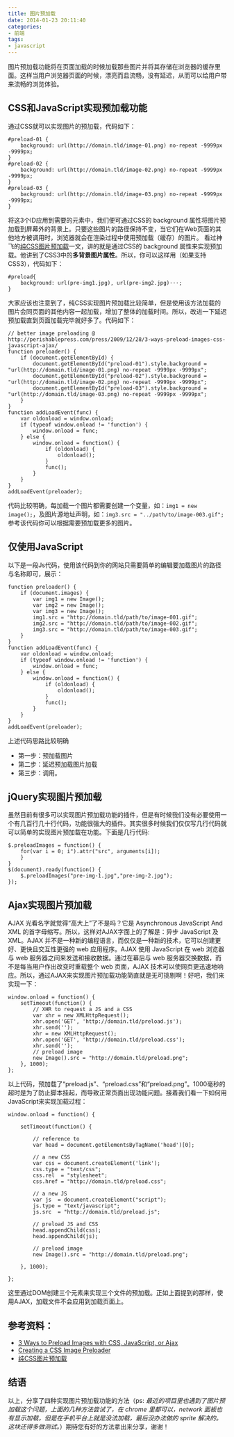```yaml
---
title: 图片预加载
date: 2014-01-23 20:11:40
categories:
- 前端
tags:
- javascript
---
```


图片预加载功能将在页面加载的时候加载那些图片并将其存储在浏览器的缓存里面。这样当用户浏览器页面的时候，漂亮而且流畅，没有延迟，从而可以给用户带来流畅的浏览体验。

<!--more-->

## CSS和JavaScript实现预加载功能
通过CSS就可以实现图片的预加载，代码如下：

	#preload-01 { 
		background: url(http://domain.tld/image-01.png) no-repeat -9999px -9999px; 
	}
	#preload-02 { 
		background: url(http://domain.tld/image-02.png) no-repeat -9999px -9999px; 
	}
	#preload-03 { 
		background: url(http://domain.tld/image-03.png) no-repeat -9999px -9999px; 
	}	

将这3个ID应用到需要的元素中，我们便可通过CSS的 background 属性将图片预加载到屏幕外的背景上。只要这些图片的路径保持不变，当它们在Web页面的其他地方被调用时，浏览器就会在渲染过程中使用预加载（缓存）的图片。
看过神飞的[纯CSS图片预加载](http://www.qianduan.net/pure-css-image-preloader.html/)一文，讲的就是通过CSS的 background 属性来实现预加载。他讲到了CSS3中的**多背景图片属性**。所以，你可以这样用（如果支持CSS3），代码如下：

	#preload{
		background: url(pre-img1.jpg), url(pre-img2.jpg)···;
	}

大家应该也注意到了，纯CSS实现图片预加载比较简单，但是使用该方法加载的图片会同页面的其他内容一起加载，增加了整体的加载时间。所以，改进一下延迟预加载直到页面加载完毕就好多了。代码如下：

    // better image preloading @ http://perishablepress.com/press/2009/12/28/3-ways-preload-images-css-javascript-ajax/
    function preloader() {
    	if (document.getElementById) {
    		document.getElementById("preload-01").style.background = "url(http://domain.tld/image-01.png) no-repeat -9999px -9999px";
    		document.getElementById("preload-02").style.background = "url(http://domain.tld/image-02.png) no-repeat -9999px -9999px";
    		document.getElementById("preload-03").style.background = "url(http://domain.tld/image-03.png) no-repeat -9999px -9999px";
    	}
    }
    function addLoadEvent(func) {
    	var oldonload = window.onload;
    	if (typeof window.onload != 'function') {
    		window.onload = func;
    	} else {
    		window.onload = function() {
    			if (oldonload) {
    				oldonload();
    			}
    			func();
    		}
    	}
    }
    addLoadEvent(preloader);

代码比较明确，每加载一个图片都需要创建一个变量，如：`img1 = new image();`，及图片源地址声明，如：`img3.src = "../path/to/image-003.gif";`参考该代码你可以根据需要预加载更多的图片。

## 仅使用JavaScript
以下是一段Js代码，使用该代码到你的网站只需要简单的编辑要加载图片的路径与名称即可，展示：

    function preloader() {  
        if (document.images) {  
            var img1 = new Image();  
            var img2 = new Image();  
            var img3 = new Image();  
            img1.src = "http://domain.tld/path/to/image-001.gif";  
            img2.src = "http://domain.tld/path/to/image-002.gif";  
            img3.src = "http://domain.tld/path/to/image-003.gif";  
        }  
    }  
    function addLoadEvent(func) {  
        var oldonload = window.onload;  
        if (typeof window.onload != 'function') {  
            window.onload = func;  
        } else {  
            window.onload = function() {  
                if (oldonload) {  
                    oldonload();  
                }  
                func();  
            }  
        }  
    }  
    addLoadEvent(preloader);  

上述代码思路比较明确
- 第一步：预加载图片
- 第二步：延迟预加载图片加载
- 第三步：调用。

## jQuery实现图片预加载
虽然目前有很多可以实现图片预加载功能的插件，但是有时候我们没有必要使用一个有几百行几十行代码，功能很强大的插件。其实很多时候我们仅仅写几行代码就可以简单的实现图片预加载在功能。下面是几行代码:

	$.preloadImages = function() {
		for(var i = 0; i").attr("src", arguments[i]);
		}
	}
	$(document).ready(function() {
		$.preloadImages("pre-img-1.jpg","pre-img-2.jpg");
	});

## Ajax实现图片预加载
AJAX 光看名字就觉得“高大上”了不是吗？它是 Asynchronous JavaScript And XML 的首字母缩写。所以，这样对AJAX字面上的了解是：异步 JavaScript 及 XML。AJAX 并不是一种新的编程语言，而仅仅是一种新的技术，它可以创建更好、更快且交互性更强的 web 应用程序。AJAX 使用 JavaScript 在 web 浏览器与 web 服务器之间来发送和接收数据。通过在幕后与 web 服务器交换数据，而不是每当用户作出改变时重载整个 web 页面，AJAX 技术可以使网页更迅速地响应。所以，通过AJAX来实现图片预加载功能简直就是无可挑剔啊！好吧，我们来实现一下：

	window.onload = function() {  
	    setTimeout(function() {  
	        // XHR to request a JS and a CSS  
	        var xhr = new XMLHttpRequest();  
	        xhr.open('GET', 'http://domain.tld/preload.js');  
	        xhr.send('');  
	        xhr = new XMLHttpRequest();  
	        xhr.open('GET', 'http://domain.tld/preload.css');  
	        xhr.send('');  
	        // preload image  
	        new Image().src = "http://domain.tld/preload.png";  
	    }, 1000);  
	};  

以上代码，预加载了“preload.js”、“preload.css”和“preload.png”。1000毫秒的超时是为了防止脚本挂起，而导致正常页面出现功能问题。接着我们看一下如何用JavaScript来实现加载过程：

	window.onload = function() {  
	  
	    setTimeout(function() {  
	  
	        // reference to   
	        var head = document.getElementsByTagName('head')[0];  
	  
	        // a new CSS  
	        var css = document.createElement('link');  
	        css.type = "text/css";  
	        css.rel  = "stylesheet";  
	        css.href = "http://domain.tld/preload.css";  
	  
	        // a new JS  
	        var js  = document.createElement("script");  
	        js.type = "text/javascript";  
	        js.src  = "http://domain.tld/preload.js";  
	  
	        // preload JS and CSS  
	        head.appendChild(css);  
	        head.appendChild(js);  
	  
	        // preload image  
	        new Image().src = "http://domain.tld/preload.png";  
	  
	    }, 1000);  
	  
	};

这里通过DOM创建三个元素来实现三个文件的预加载。正如上面提到的那样，使用AJAX，加载文件不会应用到加载页面上。

## 参考资料：
- [3 Ways to Preload Images with CSS, JavaScript, or Ajax](http://perishablepress.com/3-ways-preload-images-css-javascript-ajax/)
- [Creating a CSS Image Preloader](http://www.devirtuoso.com/2009/07/creating-a-css-image-preloader/)
- [纯CSS图片预加载](http://www.qianduan.net/pure-css-image-preloader.html/)

## 结语
以上，分享了四种实现图片预加载功能的方法（ps: *最近的项目里也遇到了图片预加载这个问题，上面的几种方法尝试了，在 chrome 里都可以，network 面板也有显示加载，但是在手机平台上就是没法加载，最后没办法做的 sprite 解决的。这块还得多做测试。*）期待您有好的方法拿出来分享，谢谢！